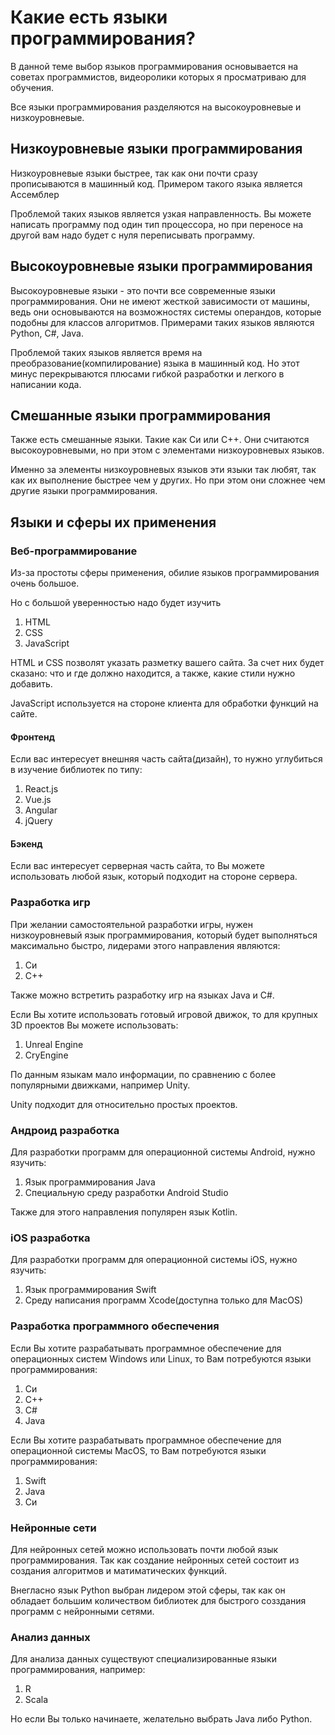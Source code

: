 # Какие есть языки программирования?
В данной теме выбор языков программирования основывается на советах программистов, видеоролики которых я просматриваю для обучения.

Все языки программирования разделяются на высокоуровневые и низкоуровневые.

## Низкоуровневые языки программирования
Низкоуровневые языки быстрее, так как они почти сразу прописываются в машинный код. Примером такого языка является Ассемблер

Проблемой таких языков является узкая направленность. Вы можете написать программу под один тип процессора, но при переносе на другой вам надо будет с нуля переписывать программу.

## Высокоуровневые языки программирования
Высокоуровневые языки - это почти все современные языки программирования. Они не имеют жесткой зависимости от машины, ведь они основываются на возможностях системы операндов, которые подобны для классов алгоритмов. Примерами таких языков являются Python, C#, Java.

Проблемой таких языков является время на преобразование(компилирование) языка в машинный код. Но этот минус перекрываются плюсами гибкой разработки и легкого в написании кода.

## Смешанные языки программирования
Также есть смешанные языки. Такие как Си или С++. Они считаются высокоуровневыми, но при этом с элементами низкоуровневых языков.

Именно за элементы низкоуровневых языков эти языки так любят, так как их выполнение быстрее чем у других. Но при этом они сложнее чем другие языки программирования.

## Языки и сферы их применения
### Веб-программирование
Из-за простоты сферы применения, обилие языков программирования очень большое.

Но с большой уверенностью надо будет изучить 
1. HTML
2. CSS
3. JavaScript

HTML и CSS позволят указать разметку вашего сайта. За счет них будет сказано: что и где должно находится, а также, какие стили нужно добавить.

JavaScript используется на стороне клиента для обработки функций на сайте.

#### Фронтенд
Если вас интересует внешняя часть сайта(дизайн), то нужно углубиться в изучение библиотек по типу:
1. React.js
2. Vue.js
3. Angular
4. jQuery

#### Бэкенд
Если вас интересует серверная часть сайта, то Вы можете использовать любой язык, который подходит на стороне сервера.

### Разработка игр
При желании самостоятельной разработки игры, нужен низкоуровневый язык программирования, который будет выполняться максимально быстро, лидерами этого направления являются:
1. Си
2. С++

Также можно встретить разработку игр на языках Java и C#.

Если Вы хотите использовать готовый игровой движок, то для крупных 3D проектов Вы можете использовать:
1. Unreal Engine
2. CryEngine

По данным языкам мало информации, по сравнению с более популярными движками, например Unity.

Unity подходит для относительно простых проектов.

### Андроид разработка
Для разработки программ для операционной системы Android, нужно язучить:
1. Язык программирования Java
2. Специальную среду разработки Android Studio

Также для этого направления популярен язык Kotlin.

### iOS разработка
Для разработки программ для операционной системы iOS, нужно язучить:
1. Язык программирования Swift
2. Среду написания программ Xcode(доступна только для MacOS)

### Разработка программного обеспечения
Если Вы хотите разрабатывать программное обеспечение для операционных систем Windows или Linux, то Вам потребуются языки программирования:
1. Си
2. С++
3. С#
4. Java

Если Вы хотите разрабатывать программное обеспечение для операционной системы MacOS, то Вам потребуются языки программирования:
1. Swift
2. Java
3. Си

### Нейронные сети
Для нейронных сетей можно использовать почти любой язык программирования. Так как создание нейронных сетей состоит из создания алгоритмов и матиматических функций.

Внегласно язык Python выбран лидером этой сферы, так как он обладает большим количеством библиотек для быстрого созздания программ с нейронными сетями.

### Анализ данных
Для анализа данных существуют специализированные языки программирования, например:
1. R  
2. Scala

Но если Вы только начинаете, желательно выбрать Java либо Python.